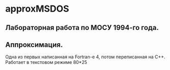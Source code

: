 # approxMSDOS
Лабораторная работа по МОСУ 1994-го года.
----
Аппроксимация.
----
Одна из первых написанная на Fortran-е 4, потом переписанная на C++.
Работает в текстовом режиме 80*25
